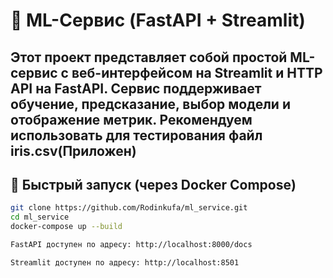 # 🧠 ML-Сервис (FastAPI + Streamlit)

Этот проект представляет собой простой ML-сервис с веб-интерфейсом на Streamlit и HTTP API на FastAPI. Сервис поддерживает обучение, предсказание, выбор модели и отображение метрик.
Рекомендуем использовать для тестирования файл iris.csv(Приложен)
---

## 🚀 Быстрый запуск (через Docker Compose)

```bash
git clone https://github.com/Rodinkufa/ml_service.git
cd ml_service
docker-compose up --build

FastAPI доступен по адресу: http://localhost:8000/docs

Streamlit доступен по адресу: http://localhost:8501

